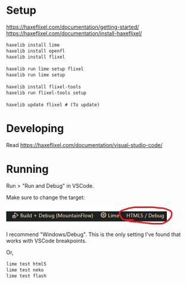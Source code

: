 

# Setup

<https://haxeflixel.com/documentation/getting-started/>
<https://haxeflixel.com/documentation/install-haxeflixel/>

    haxelib install lime
    haxelib install openfl
    haxelib install flixel

    haxelib run lime setup flixel
    haxelib run lime setup

    haxelib install flixel-tools
    haxelib run flixel-tools setup

    haxelib update flixel # (To update)

# Developing

Read <https://haxeflixel.com/documentation/visual-studio-code/>

# Running

Run > "Run and Debug" in VSCode.

Make sure to change the target:

![](media/reeeedebug.png)

I recommend "Windows/Debug". This is the only setting I've found that works with VSCode breakpoints.

Or,

    lime test html5
    lime test neko
    lime test flash
